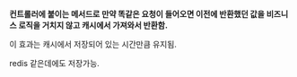 
**컨트롤러에 붙이는 메서드로 만약 똑같은 요청이 들어오면 이전에 반환했던 값을 비즈니스 로직을 거치지 않고 캐시에서 가져와서 반환함.** 

이 효과는 캐시에서 저장되어 있는 시간만큼 유지됨.

redis 같은데에도 저장가능.